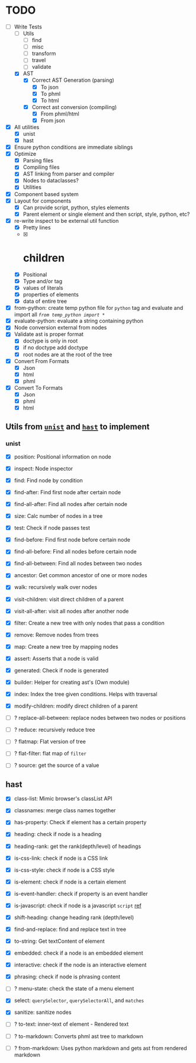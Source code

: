 # TODO
- [ ] Write Tests
  - [ ] Utils
    - [ ] find
    - [ ] misc
    - [ ] transform
    - [ ] travel
    - [ ] validate
  - [x] AST
    - [x] Correct AST Generation (parsing)
      - [x] To json
      - [x] To phml
      - [x] To html
    - [x] Correct ast conversion (compiling)
      - [x] From phml/html
      - [x] From json
- [x] All utilities
  - [x] unist
  - [x] hast
- [x] Ensure python conditions are immediate siblings
- [x] Optimize
  - [x] Parsing files
  - [x] Compiling files
  - [x] AST linking from parser and compiler
  - [x] Nodes to dataclasses?
  - [x] Utilities
- [x] Component based system
- [x] Layout for components
  - [x] Can provide script, python, styles elements
  - [x] Parent element or single element and then script, style, python, etc?
- [x] re-write inspect to be external util function
  - [x] Pretty lines
  - [x] # children
  - [x] Positional
  - [x] Type and/or tag
  - [x] values of literals
  - [x] properties of elements
  - [x] data of entire tree
- [x] from-python: create temp python file for `python` tag and evaluate and import all *`from temp_python import *`*
- [x] evaluate-python: evaluate a string containing python
- [x] Node conversion external from nodes
- [x] Validate ast is proper format
  - [x] doctype is only in root
  - [x] if no doctype add doctype
  - [x] root nodes are at the root of the tree
- [x] Convert From Formats
  - [x] Json
  - [x] html
  - [x] phml
- [x] Convert To Formats
  - [x] Json
  - [x] phml
  - [x] html

## Utils from [`unist`](https://github.com/syntax-tree/unist#list-of-utilities) and [`hast`](https://github.com/syntax-tree/hast#list-of-utilities) to implement

### unist
- [x] position: Positional information on node
- [x] inspect: Node inspector
- [x] find: Find node by condition
- [x] find-after: Find first node after certain node
- [x] find-all-after: Find all nodes after certain node
- [x] size: Calc number of nodes in a tree
- [x] test: Check if node passes test
- [x] find-before: Find first node before certain node
- [x] find-all-before: Find all nodes before certain node
- [x] find-all-between: Find all nodes between two nodes
- [x] ancestor: Get common ancestor of one or more nodes

- [x] walk: recursively walk over nodes
- [x] visit-children: visit direct children of a parent
- [x] visit-all-after: visit all nodes after another node

- [x] filter: Create a new tree with only nodes that pass a condition
- [x] remove: Remove nodes from trees
- [x] map: Create a new tree by mapping nodes

- [x] assert: Asserts that a node is valid
- [x] generated: Check if node is generated
 
- [x] builder: Helper for creating ast's (Own module)
- [x] index: Index the tree given conditions. Helps with traversal
- [x] modify-children: modify direct children of a parent

- [ ] ? replace-all-between: replace nodes between two nodes or positions
- [ ] ? reduce: recursively reduce tree
- [ ] ? flatmap: Flat version of tree
- [ ] ? flat-filter: flat map of `filter`
- [ ] ? source: get the source of a value

## hast
- [x] class-list: Mimic browser's classList API
- [x] classnames: merge class names together
- [x] has-property: Check if element has a certain property
- [x] heading: check if node is a heading
- [x] heading-rank: get the rank(depth/level) of headings
- [x] is-css-link: check if node is a CSS link
- [x] is-css-style: check if node is a CSS style
- [x] is-element: check if node is a certain element
- [x] is-event-handler: check if property is an event handler
- [x] is-javascript: check if node is a javascript `script` [ref](https://html.spec.whatwg.org/#category-label)
- [x] shift-heading: change heading rank (depth/level)
- [x] find-and-replace: find and replace text in tree
- [x] to-string: Get textContent of element

- [x] embedded: check if a node is an embedded element
- [x] interactive: check if the node is an interactive element
- [x] phrasing: check if node is phrasing content
- [ ] ? menu-state: check the state of a menu element

- [x] select: `querySelector`, `querySelectorAll`, and `matches`
- [x] sanitize: sanitize nodes
- [ ] ? to-text: inner-text of element - Rendered text

- [ ] ? to-markdown: Converts phml ast tree to markdown
- [ ] ? from-markdown: Uses python markdown and gets ast from rendered markdown
